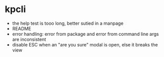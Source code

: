 # kpcli

- the help test is tooo long, better sutied in a manpage
- README
- error handling: error from package and error from command line args are inconsistent
- disable ESC when an "are you sure" modal is open, else it breaks the view